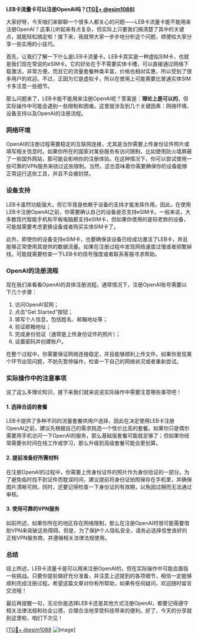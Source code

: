 **LEB卡流量卡可以注册OpenAI吗？[[TG💪+ @esim1088](https://t.me/s/esim1088)]**

大家好呀，今天咱们来聊聊一个很多人都关心的问题——LEB卡流量卡能不能用来注册OpenAI？这事儿听起来有点复杂，但实际上只要我们搞清楚了其中的关键点，就能轻松搞定啦！接下来，我就带大家一步步地分析这个问题，顺便给大家分享一些实用的小技巧。

首先，让我们了解一下什么是LEB卡流量卡。LEB卡其实是一种虚拟SIM卡，也就是我们现在常说的eSIM卡。它的好处在于不需要实体卡槽，可以直接通过网络下载激活，非常方便。而且它的流量套餐种类丰富，价格也相对实惠，所以受到了很多用户的欢迎。不过，正因为它是虚拟卡，所以在使用上可能需要比普通实体SIM卡多注意一些细节。

那么问题来了，LEB卡能不能用来注册OpenAI呢？答案是：**理论上是可以的**，但实际操作中可能会遇到一些限制和困难。这里就涉及到几个关键因素：网络环境、设备支持以及OpenAI的注册流程。

### 网络环境

OpenAI的注册过程需要稳定的互联网连接，尤其是当你需要上传身份证件照片或填写相关信息时。如果你所在的国家对某些服务有访问限制，比如使用防火墙屏蔽了一些国外网站，那可能会影响你的注册体验。在这种情况下，你可以尝试使用一些可靠的VPN服务来绕过这些限制。当然，这也意味着你需要确保你的设备能够正常运行这些工具，并且不会被封禁。

### 设备支持

LEB卡虽然功能强大，但它毕竟是依赖于设备的支持才能发挥作用。因此，在使用LEB卡注册OpenAI之前，你需要确认自己的设备是否支持eSIM卡。一般来说，大多数现代智能手机和平板电脑都支持eSIM卡，但如果你使用的是较老款的设备，可能就需要考虑更换设备或者购买实体SIM卡了。

此外，即使你的设备支持eSIM卡，也要确保该设备已经成功激活了LEB卡，并且能够正常使用其提供的数据流量。如果在注册过程中发现网络速度过慢或者频繁掉线，可能就需要检查一下LEB卡的信号强度或者联系客服寻求帮助。

### OpenAI的注册流程

现在我们来看看OpenAI的具体注册流程。通常情况下，注册OpenAI账号需要以下几个步骤：

1. 访问OpenAI官网；
2. 点击“Get Started”按钮；
3. 填写个人信息，包括姓名、邮箱地址等；
4. 验证邮箱地址；
5. 完成身份验证（通常是上传身份证件的照片）；
6. 设置密码并创建账户。

在整个过程中，你需要保证网络连接稳定，并且能够顺利上传文件。如果你发现某个环节出现问题，不妨先暂停操作，检查一下自己的网络状况或者重新尝试。

### 实际操作中的注意事项

说了这么多理论知识，接下来我们就来说说实际操作中需要注意哪些事项吧！

#### 1. 选择合适的套餐

LEB卡提供了多种不同的流量套餐供用户选择，因此在决定使用LEB卡注册OpenAI之前，建议先根据自己的需求挑选一个性价比高的套餐。如果你只是偶尔需要用手机访问一下OpenAI的服务，那么基础版套餐可能就足够了；但如果你经常需要长时间在线工作或学习，那么升级到高级套餐可能会更划算。

#### 2. 提前准备好所需材料

在注册OpenAI的过程中，你需要上传身份证件的照片作为身份验证的一部分。为了避免临时找不到证件而耽误时间，建议提前将身份证拍照保存在手机里，并确保图片清晰可辨。同时，还要记得检查一下身份证的有效期，以免因过期而无法通过审核。

#### 3. 使用可靠的VPN服务

如前所述，如果你所在的地区存在网络限制，那么在注册OpenAI时很可能需要借助VPN来突破这些障碍。但是，为了保护个人隐私安全，请务必选择信誉良好的正规VPN服务商，并遵循相关法律法规使用。

### 总结

综上所述，LEB卡流量卡是可以用来注册OpenAI的，但在实际操作中可能会面临一些挑战。只要你提前做好充分准备，并注意上述提到的各项细节，相信一定能够顺利完成注册过程。希望这篇文章对你有所帮助，如果有任何疑问，欢迎随时留言交流哦！

最后再提醒一句，无论你是选择LEB卡还是其他方式注册OpenAI，都要记得遵守相关法律法规和社会公德，合理合法地享受科技带来的便利。好了，今天的分享就到这里啦，咱们下次见！

[[TG💪+ @esim1088](https://t.me/s/esim1088) ![Image](https://i.postimg.cc/4NQfJmqS/Snipaste-2025-05-13-00-14-12.png)]